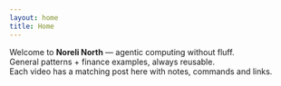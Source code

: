 ```yaml
---
layout: home
title: Home
---
```

Welcome to **Noreli North** — agentic computing without fluff.  
General patterns + finance examples, always reusable.  
Each video has a matching post here with notes, commands and links.